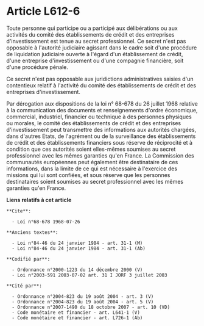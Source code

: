 # Article L612-6

Toute personne qui participe ou a participé aux délibérations ou aux activités du comité des établissements de crédit et des
entreprises d'investissement est tenue au secret professionnel. Ce secret n'est pas opposable à l'autorité judiciaire
agissant dans le cadre soit d'une procédure de liquidation judiciaire ouverte à l'égard d'un établissement de crédit, d'une
entreprise d'investissement ou d'une compagnie financière, soit d'une procédure pénale.

Ce secret n'est pas opposable aux juridictions administratives saisies d'un contentieux relatif à l'activité du comité des
établissements de crédit et des entreprises d'investissement.

Par dérogation aux dispositions de la loi n° 68-678 du 26 juillet 1968 relative à la communication des documents et
renseignements d'ordre économique, commercial, industriel, financier ou technique à des personnes physiques ou morales, le
comité des établissements de crédit et des entreprises d'investissement peut transmettre des informations aux autorités
chargées, dans d'autres Etats, de l'agrément ou de la surveillance des établissements de crédit et des établissements
financiers sous réserve de réciprocité et à condition que ces autorités soient elles-mêmes soumises au secret professionnel
avec les mêmes garanties qu'en France. La Commission des communautés européennes peut également être destinataire de ces
informations, dans la limite de ce qui est nécessaire à l'exercice des missions qui lui sont confiées, et sous réserve que
les personnes destinataires soient soumises au secret professionnel avec les mêmes garanties qu'en France.

**Liens relatifs à cet article**

	**Cite**:

	  - Loi n°68-678 1968-07-26

	**Anciens textes**:

	  - Loi n°84-46 du 24 janvier 1984 - art. 31-1 (M)
	  - Loi n°84-46 du 24 janvier 1984 - art. 31-1 (Ab)

	**Codifié par**:

	  - Ordonnance n°2000-1223 du 14 décembre 2000 (V)
	  - Loi n°2003-591 2003-07-02 art. 31 I JORF 3 juillet 2003

	**Cité par**:

	  - Ordonnance n°2004-823 du 19 août 2004 - art. 3 (V)
	  - Ordonnance n°2004-823 du 19 août 2004 - art. 5 (V)
	  - Ordonnance n°2007-1490 du 18 octobre 2007 - art. 10 (VD)
	  - Code monétaire et financier - art. L641-1 (V)
	  - Code monétaire et financier - art. L726-1 (Ab)
